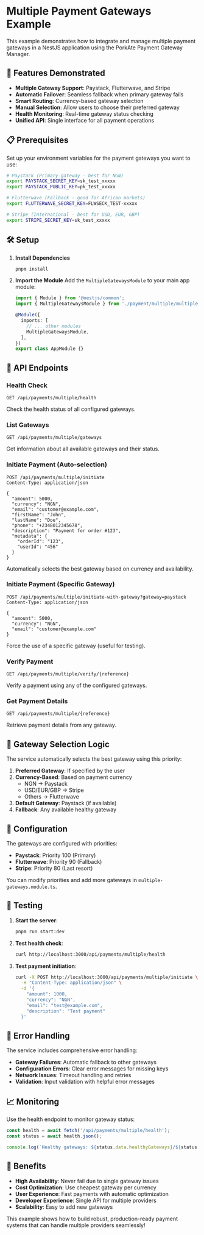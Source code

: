 # Multiple Payment Gateways Example

This example demonstrates how to integrate and manage multiple payment gateways in a NestJS application using the PorkAte Payment Gateway Manager.

## 🚀 Features Demonstrated

- **Multiple Gateway Support**: Paystack, Flutterwave, and Stripe
- **Automatic Failover**: Seamless fallback when primary gateway fails
- **Smart Routing**: Currency-based gateway selection
- **Manual Selection**: Allow users to choose their preferred gateway
- **Health Monitoring**: Real-time gateway status checking
- **Unified API**: Single interface for all payment operations

## 📋 Prerequisites

Set up your environment variables for the payment gateways you want to use:

```bash
# Paystack (Primary gateway - best for NGN)
export PAYSTACK_SECRET_KEY=sk_test_xxxxx
export PAYSTACK_PUBLIC_KEY=pk_test_xxxxx

# Flutterwave (Fallback - good for African markets)
export FLUTTERWAVE_SECRET_KEY=FLWSECK_TEST-xxxxx

# Stripe (International - best for USD, EUR, GBP)
export STRIPE_SECRET_KEY=sk_test_xxxxx
```

## 🛠️ Setup

1. **Install Dependencies**
   ```bash
   pnpm install
   ```

2. **Import the Module**
   Add the `MultipleGatewaysModule` to your main app module:

   ```typescript
   import { Module } from '@nestjs/common';
   import { MultipleGatewaysModule } from './payment/multiple/multiple-gateways.module';

   @Module({
     imports: [
       // ... other modules
       MultipleGatewaysModule,
     ],
   })
   export class AppModule {}
   ```

## 🎯 API Endpoints

### Health Check
```http
GET /api/payments/multiple/health
```
Check the health status of all configured gateways.

### List Gateways
```http
GET /api/payments/multiple/gateways
```
Get information about all available gateways and their status.

### Initiate Payment (Auto-selection)
```http
POST /api/payments/multiple/initiate
Content-Type: application/json

{
  "amount": 5000,
  "currency": "NGN",
  "email": "customer@example.com",
  "firstName": "John",
  "lastName": "Doe",
  "phone": "+2348012345678",
  "description": "Payment for order #123",
  "metadata": {
    "orderId": "123",
    "userId": "456"
  }
}
```
Automatically selects the best gateway based on currency and availability.

### Initiate Payment (Specific Gateway)
```http
POST /api/payments/multiple/initiate-with-gateway?gateway=paystack
Content-Type: application/json

{
  "amount": 5000,
  "currency": "NGN",
  "email": "customer@example.com"
}
```
Force the use of a specific gateway (useful for testing).

### Verify Payment
```http
GET /api/payments/multiple/verify/{reference}
```
Verify a payment using any of the configured gateways.

### Get Payment Details
```http
GET /api/payments/multiple/{reference}
```
Retrieve payment details from any gateway.

## 🎨 Gateway Selection Logic

The service automatically selects the best gateway using this priority:

1. **Preferred Gateway**: If specified by the user
2. **Currency-Based**: Based on payment currency
   - NGN → Paystack
   - USD/EUR/GBP → Stripe
   - Others → Flutterwave
3. **Default Gateway**: Paystack (if available)
4. **Fallback**: Any available healthy gateway

## 🔧 Configuration

The gateways are configured with priorities:

- **Paystack**: Priority 100 (Primary)
- **Flutterwave**: Priority 90 (Fallback)
- **Stripe**: Priority 80 (Last resort)

You can modify priorities and add more gateways in `multiple-gateways.module.ts`.

## 🧪 Testing

1. **Start the server**:
   ```bash
   pnpm run start:dev
   ```

2. **Test health check**:
   ```bash
   curl http://localhost:3000/api/payments/multiple/health
   ```

3. **Test payment initiation**:
   ```bash
   curl -X POST http://localhost:3000/api/payments/multiple/initiate \
     -H "Content-Type: application/json" \
     -d '{
       "amount": 1000,
       "currency": "NGN",
       "email": "test@example.com",
       "description": "Test payment"
     }'
   ```

## 🚨 Error Handling

The service includes comprehensive error handling:

- **Gateway Failures**: Automatic fallback to other gateways
- **Configuration Errors**: Clear error messages for missing keys
- **Network Issues**: Timeout handling and retries
- **Validation**: Input validation with helpful error messages

## 📈 Monitoring

Use the health endpoint to monitor gateway status:

```typescript
const health = await fetch('/api/payments/multiple/health');
const status = await health.json();

console.log(`Healthy gateways: ${status.data.healthyGateways}/${status.data.totalGateways}`);
```

## 🎉 Benefits

- **High Availability**: Never fail due to single gateway issues
- **Cost Optimization**: Use cheapest gateway per currency
- **User Experience**: Fast payments with automatic optimization
- **Developer Experience**: Single API for multiple providers
- **Scalability**: Easy to add new gateways

This example shows how to build robust, production-ready payment systems that can handle multiple providers seamlessly!